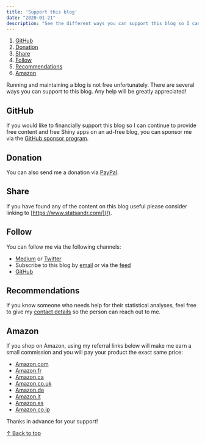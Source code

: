 ```yaml
---
title: 'Support this blog'
date: "2020-01-21"
description: "See the different ways you can support this blog so I can continue to provide free content. Any help is greatly appreciated. Thanks in advance!"
---
```


1. [GitHub](#github)
1. [Donation](#donation)
1. [Share](#share)
1. [Follow](#follow)
1. [Recommendations](#recommendations)
1. [Amazon](#amazon)

Running and maintaining a blog is not free unfortunately. There are several ways you can support to this blog. Any help will be greatly appreciated!

<a name="github"></a>
## GitHub

If you would like to financially support this blog so I can continue to provide free content and free Shiny apps on an ad-free blog, you can sponsor me via the [GitHub sponsor program](https://github.com/sponsors/AntoineSoetewey).

<a name="donation"></a>
## Donation

You can also send me a donation via [PayPal](https://www.paypal.me/AntoineSoetewey).

<a name="share"></a>
## Share

If you have found any of the content on this blog useful please consider linking to [https://www.statsandr.com/](/).

<a name="follow"></a>
## Follow

You can follow me via the following channels:

* [Medium](https://medium.com/@ant.soetewey) or [Twitter](https://twitter.com/statsandr)
* Subscribe to this blog by [email](/subscribe/) or via the [feed](/index.xml)
* [GitHub](https://github.com/AntoineSoetewey)

<a name="recommendations"></a>
## Recommendations

If you know someone who needs help for their statistical analyses, feel free to give my [contact details](/contact/) so the person can reach out to me.

<a name="amazon"></a>
## Amazon

If you shop on Amazon, using my referral links below will make me earn a small commission and you will pay your product the exact same price:

* [Amazon.com](https://www.amazon.com/?&_encoding=UTF8&tag=antoinesoetew-20&linkCode=ur2&linkId=79b67fd0f51f7e10560f075559d95402&camp=1789&creative=9325)
* [Amazon.fr](https://www.amazon.fr/?&_encoding=UTF8&tag=antoinesoetew-21&linkCode=ur2&linkId=5a59e641a582bf3955cbd1fde289b9eb&camp=1642&creative=6746)
* [Amazon.ca](https://www.amazon.ca/?&_encoding=UTF8&tag=antoinesoet04-20&linkCode=ur2&linkId=8c91b226d8014358d95429483bf2b829&camp=15121&creative=330641)
* [Amazon.co.uk](https://www.amazon.co.uk/?&_encoding=UTF8&tag=antoinesoet0e-21&linkCode=ur2&linkId=3d7d11490f9a29314f6ab787e8532cc3&camp=1634&creative=6738)
* [Amazon.de](https://www.amazon.de/?&_encoding=UTF8&tag=antoinesoet0a-21&linkCode=ur2&linkId=76b439299ff165ff310003ccac2185c2&camp=1638&creative=6742)
* [Amazon.it](https://www.amazon.it/?&_encoding=UTF8&tag=antoinesoet0c-21&linkCode=ur2&linkId=011a566778c8c0c02ba0432517697e29&camp=3414&creative=21718)
* [Amazon.es](https://www.amazon.es/?&_encoding=UTF8&tag=antoinesoet0f-21&linkCode=ur2&linkId=46ef6b4438a919d3b964d66f6587c26b&camp=3638&creative=24630)
* [Amazon.co.jp](https://www.amazon.co.jp/?&_encoding=UTF8&tag=antoinesoet03-22&linkCode=ur2&linkId=f0cbe2e2f517cf8ad99139cbed339a05&camp=247&creative=1211)

Thanks in advance for your support!

[&uarr; Back to top](#top)
